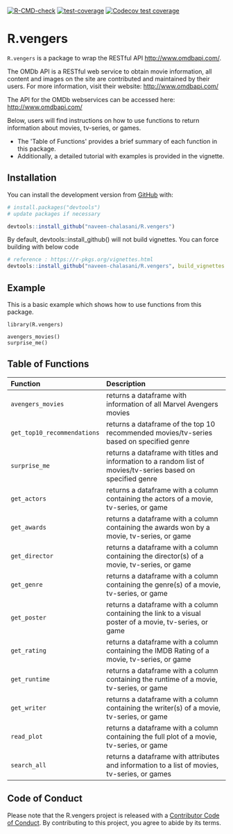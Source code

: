 <!-- badges: start -->
[![R-CMD-check](https://github.com/naveen-chalasani/R.vengers/workflows/R-CMD-check/badge.svg)](https://github.com/naveen-chalasani/R.vengers/actions)  [![test-coverage](https://github.com/naveen-chalasani/R.vengers/workflows/test-coverage/badge.svg)](https://github.com/naveen-chalasani/R.vengers/actions)  [![Codecov test coverage](https://codecov.io/gh/naveen-chalasani/R.vengers/branch/main/graph/badge.svg)](https://codecov.io/gh/naveen-chalasani/R.vengers?branch=main)
<!-- badges: end -->

<!-- README.md is generated from README.Rmd. Please edit that file -->

# R.vengers

<!-- badges: start -->
<!-- badges: end -->

```R.vengers``` is a package to wrap the RESTful API http://www.omdbapi.com/.

The OMDb API is a RESTful web service to obtain movie information, all content and images on the site are contributed and maintained by their users. For more information, visit their website: http://www.omdbapi.com/

The API for the OMDb webservices can be accessed here: http://www.omdbapi.com/


Below, users will find instructions on how to use functions to return information about movies, tv-series, or games.
- The 'Table of Functions' provides a brief summary of each function in this package.
- Additionally, a detailed tutorial with examples is provided in the vignette.

## Installation

You can install the development version from [GitHub](https://github.com/) with:

``` r
# install.packages("devtools")
# update packages if necessary

devtools::install_github("naveen-chalasani/R.vengers")
```

By default, devtools::install_github() will not build vignettes. You can force building with below code

``` r
# reference : https://r-pkgs.org/vignettes.html
devtools::install_github("naveen-chalasani/R.vengers", build_vignettes = TRUE)
```

## Example

This is a basic example which shows how to use functions from this package.

```{r example}
library(R.vengers)

avengers_movies()
surprise_me()
```

## Table of Functions
| Function | Description |
|:--|:-----|
| `avengers_movies` |  returns a dataframe with information of all Marvel Avengers movies  |
| `get_top10_recommendations` |  returns a dataframe of the top 10 recommended movies/tv-series based on specified genre |
| `surprise_me` |  returns a dataframe with titles and information to a random list of movies/tv-series based on specified genre  |
| `get_actors` |  returns a dataframe with a column containing the actors of a movie, tv-series, or game |
| `get_awards` |  returns a dataframe with a column containing the awards won by a movie, tv-series, or game  |
| `get_director` |  returns a dataframe with a column containing the director(s)  of a movie, tv-series, or game  |
| `get_genre` |  returns a dataframe with a column containing the genre(s) of a movie, tv-series, or game  |
| `get_poster` |  returns a dataframe with a column containing the link to a visual poster of a movie, tv-series, or game  |
| `get_rating` |  returns a dataframe with a column containing the IMDB Rating of a movie, tv-series, or game  |
| `get_runtime` |  returns a dataframe with a column containing the runtime of a movie, tv-series, or game  |
| `get_writer` |  returns a dataframe with a column containing the writer(s) of a movie, tv-series, or game  |
| `read_plot` |  returns a dataframe with a column containing the full plot of a movie, tv-series, or game  |
| `search_all` |  returns a dataframe with attributes and information to a list of movies, tv-series, or games  |

## Code of Conduct

Please note that the R.vengers project is released with a [Contributor Code of Conduct](https://contributor-covenant.org/version/2/0/CODE_OF_CONDUCT.html). By contributing to this project, you agree to abide by its terms.
